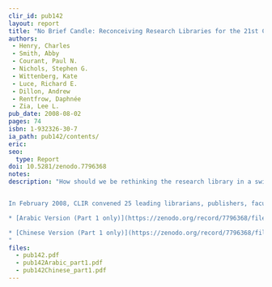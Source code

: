 ```yaml
---
clir_id: pub142
layout: report
title: "No Brief Candle: Reconceiving Research Libraries for the 21st Century"
authors: 
 - Henry, Charles
 - Smith, Abby
 - Courant, Paul N.
 - Nichols, Stephen G.
 - Wittenberg, Kate
 - Luce, Richard E.
 - Dillon, Andrew
 - Rentfrow, Daphnée
 - Zia, Lee L.
pub_date: 2008-08-02
pages: 74
isbn: 1-932326-30-7
ia_path: pub142/contents/
eric:
seo:
  type: Report
doi: 10.5281/zenodo.7796368
notes: 
description: "How should we be rethinking the research library in a swiftly changing information landscape?


In February 2008, CLIR convened 25 leading librarians, publishers, faculty members, and information technology specialists to consider this question. Participants discussed the challenges and opportunities that libraries are likely to face in the next five to ten years, and how changes in scholarly communication will affect the future library. Essays by eight of the participants-Paul Courant, Andrew Dillon, Rick Luce, Stephen Nichols, Daphnée Rentfrow, Abby Smith, Kate Wittenberg, and Lee Zia-were circulated to participants in advance and provided background for the conversation. This report contains these background essays as well as a summary of the meeting.

* [Arabic Version (Part 1 only)](https://zenodo.org/record/7796368/files/pub142Arabic_part1.pdf?download=1)

* [Chinese Version (Part 1 only)](https://zenodo.org/record/7796368/files/pub142Chinese_part1.pdf?download=1)
"
files:
  - pub142.pdf
  - pub142Arabic_part1.pdf
  - pub142Chinese_part1.pdf
---
```

